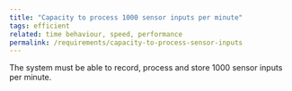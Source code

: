 ```yaml
---
title: "Capacity to process 1000 sensor inputs per minute"
tags: efficient
related: time behaviour, speed, performance
permalink: /requirements/capacity-to-process-sensor-inputs
---
```


<div class="quality-requirement" markdown="1">

The system must be able to record, process and store 1000 sensor inputs per minute.

</div><br>




